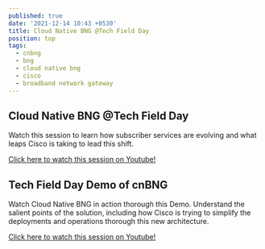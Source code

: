 ```yaml
---
published: true
date: '2021-12-14 10:43 +0530'
title: Cloud Native BNG @Tech Field Day
position: top
tags:
  - cnbng
  - bng
  - cloud native bng
  - cisco
  - broadband network gateway
---
```

## Cloud Native BNG @Tech Field Day

Watch this session to learn how subscriber services are evolving and what leaps Cisco is taking to lead this shift.

[Click here to watch this session on Youtube!](https://youtu.be/frBtjQawUB0)

## Tech Field Day Demo of cnBNG

Watch Cloud Native BNG in action thorough this Demo. Understand the salient points of the solution, including how Cisco is trying to simplify the deployments and operations thorough this new architecture.

[Click here to watch this session on Youtube!](https://www.youtube.com/embed/yT9d51SofjQ)
